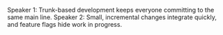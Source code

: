 Speaker 1: Trunk-based development keeps everyone committing to the same main line.
Speaker 2: Small, incremental changes integrate quickly, and feature flags hide work in progress.
